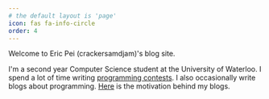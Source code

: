 ```yaml
---
# the default layout is 'page'
icon: fas fa-info-circle
order: 4
---
```


Welcome to Eric Pei (crackersamdjam)'s blog site.

I'm a second year Computer Science student at the University of Waterloo. I spend a lot of time writing [programming contests](https://ericpei.ca/posts/contest-history/). I also occasionally write blogs about programming. [Here](https://ericpei.ca/posts/what-is-this/) is the motivation behind my blogs.

